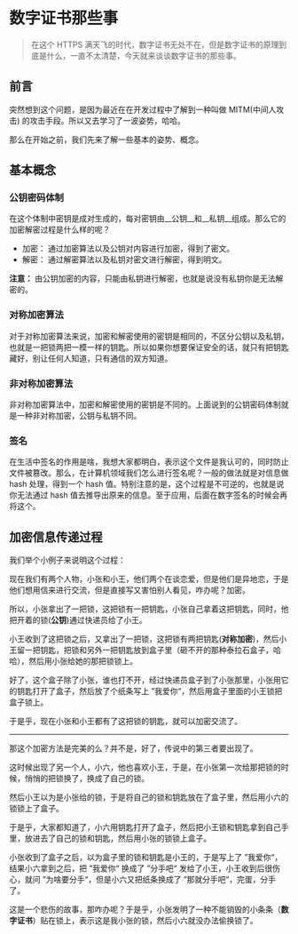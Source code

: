 # 数字证书那些事

> 在这个 HTTPS 满天飞的时代，数字证书无处不在，但是数字证书的原理到底是什么，一直不太清楚，今天就来谈谈数字证书的那些事。

## 前言

突然想到这个问题，是因为最近在在开发过程中了解到一种叫做 MITM(中间人攻击) 的攻击手段。所以又去学习了一波姿势，哈哈。

那么在开始之前，我们先来了解一些基本的姿势、概念。

## 基本概念

### 公钥密码体制

在这个体制中密钥是成对生成的，每对密钥由__公钥__和__私钥__组成。那么它的加密解密过程是什么样的呢？

- 加密： 通过加密算法以及公钥对内容进行加密，得到了密文。
- 解密： 通过解密算法以及私钥对密文进行解密，得到明文。

__注意：__ 由公钥加密的内容，只能由私钥进行解密，也就是说没有私钥你是无法解密的。

### 对称加密算法

对于对称加密算法来说，加密和解密使用的密钥是相同的，不区分公钥以及私钥，也就是一把锁两把一模一样的钥匙。所以如果你想要保证安全的话，就只有把钥匙藏好，别让任何人知道，只有通信的双方知道。

### 非对称加密算法

非对称加密算法中，加密和解密使用的密钥是不同的。上面说到的公钥密码体制就是一种非对称加密，公钥与私钥不同。

### 签名

在生活中签名的作用是啥，我想大家都明白，表示这个文件是我认可的，同时防止文件被篡改。那么，在计算机领域我们怎么进行签名呢？一般的做法就是对信息做 hash 处理，得到一个 hash 值。特别注意的是，这个过程是不可逆的，也就是说你无法通过 hash 值去推导出原来的信息。至于应用，后面在数字签名的时候会再将这个。

## 加密信息传递过程

我们举个小例子来说明这个过程：

现在我们有两个人物，小张和小王，他们两个在谈恋爱，但是他们是异地恋，于是他们想用信来进行交流，但是直接写又害怕别人看见，咋办呢？加密。

所以，小张拿出了一把锁，这把锁有一把钥匙，小张自己拿着这把钥匙，同时，他把开着的锁(__公钥__)通过快递员给了小王。

小王收到了这把锁之后，又拿出了一把锁，这把锁有两把钥匙(__对称加密__)，然后小王留一把钥匙，把锁和另外一把钥匙放到盒子里（砸不开的那种泰拉石盒子，哈哈），然后用小张给她的那把锁锁上。

好了，这个盒子除了小张，谁也打不开，经过快递员盒子到了小张那里，小张用它的钥匙打开了盒子，然后放了个纸条写上 ”我爱你“，然后用盒子里面的小王锁把盒子锁上。

于是乎，现在小张和小王都有了这把锁的钥匙，就可以加密交流了。

---

那这个加密方法是完美的么？并不是，好了，传说中的第三者要出现了。

这时候出现了另一个人，小六，他也喜欢小王，于是，在小张第一次给那把锁的时候，悄悄的把锁换了，换成了自己的锁。

然后小王以为是小张给的锁，于是将自己的锁和钥匙放在了盒子里，然后用小六的锁锁上了盒子。

于是乎，大家都知道了，小六用钥匙打开了盒子，然后把小王锁和钥匙拿到自己手里，放进去了自己的锁和钥匙，然后用小张的锁锁上盒子。

小张收到了盒子之后，以为盒子里的锁和钥匙是小王的，于是写上了 ”我爱你“，结果小六拿到之后，把 ”我爱你“ 换成了 ”分手吧“ 发给了小王，小王收到后很伤心，就问 ”为啥要分手“，但是小六又把纸条换成了 ”那就分手吧“，完蛋，分手了。

这是一个悲伤的故事，那咋办呢？于是乎，小张发明了一种不能销毁的小条条（__数字证书__）贴在锁上，表示这是我小张的锁，然后小六就没办法偷换锁了。
